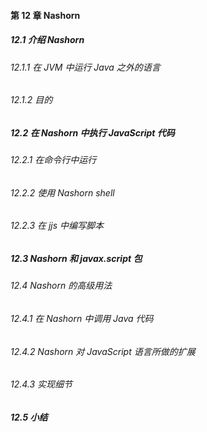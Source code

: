 #### 第 12 章 Nashorn
##### 12.1 介绍 Nashorn
###### 12.1.1 在 JVM 中运行 Java 之外的语言
###### 12.1.2 目的
##### 12.2 在 Nashorn 中执行 JavaScript 代码
###### 12.2.1 在命令行中运行
###### 12.2.2 使用 Nashorn shell
###### 12.2.3 在 jjs 中编写脚本
##### 12.3 Nashorn 和 javax.script 包
###### 12.4 Nashorn 的高级用法
###### 12.4.1 在 Nashorn 中调用 Java 代码
###### 12.4.2 Nashorn 对 JavaScript 语言所做的扩展
###### 12.4.3 实现细节
##### 12.5 小结